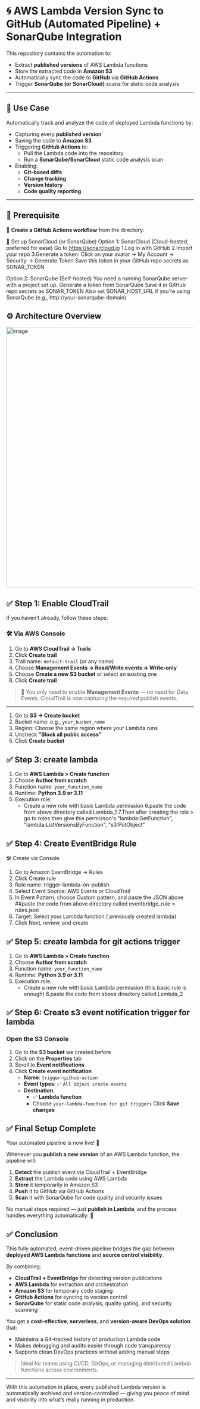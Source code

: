 # 🌀 AWS Lambda Version Sync to GitHub (Automated Pipeline) + SonarQube Integration

This repository contains the automation to:
- Extract **published versions** of AWS Lambda functions
- Store the extracted code in **Amazon S3**
- Automatically sync the code to **GitHub** via **GitHub Actions**
- Trigger **SonarQube (or SonarCloud)** scans for static code analysis

---

## 📌 Use Case

Automatically track and analyze the code of deployed Lambda functions by:

- Capturing every **published version**
- Saving the code to **Amazon S3**
- Triggering **GitHub Actions** to:
  - Pull the Lambda code into the repository
  - Run a **SonarQube/SonarCloud** static code analysis scan
- Enabling:
  - **Git-based diffs**
  - **Change tracking**
  - **Version history**
  - **Code quality reporting**

---

## 🔧 Prerequisite

🚨 **Create a GitHub Actions workflow** from the directory:

🚨 Set up SonarCloud (or SonarQube)
Option 1: SonarCloud (Cloud-hosted, preferred for ease)
Go to https://sonarcloud.io
1.Log in with GitHub
2.Import your repo
3.Generate a token:
     Click on your avatar → My Account → Security → Generate Token
     Save this token in your GitHub repo secrets as SONAR_TOKEN

Option 2: SonarQube (Self-hosted)
You need a running SonarQube server with a project set up.
Generate a token from SonarQube
Save it in GitHub repo secrets as SONAR_TOKEN
Also set SONAR_HOST_URL if you're using SonarQube (e.g., http://your-sonarqube-domain)


## ⚙️ Architecture Overview

<img width="1087" height="699" alt="image" src="https://github.com/user-attachments/assets/bccff367-845b-435c-91bc-3b6989961868" />




## ✅ Step 1: Enable CloudTrail

If you haven’t already, follow these steps:

### 🛠️ Via AWS Console

1. Go to **AWS CloudTrail → Trails**
2. Click **Create trail**
3. Trail name: `default-trail` (or any name)
4. Choose **Management Events → Read/Write events → Write-only**
5. Choose **Create a new S3 bucket** or select an existing one
6. Click **Create trail**
> 📝 You only need to enable **Management Events** — no need for Data Events.
CloudTrail is now capturing the required publish events.
---


1. Go to **S3 → Create bucket**
2. Bucket name: e.g., `your_bucket_name`  
3. Region: Choose the same region where your Lambda runs
4. Uncheck **"Block all public access"**
5. Click **Create bucket**


## ✅ Step 3: create lambda

1. Go to **AWS Lambda > Create function**
2. Choose **Author from scratch**
3. Function name: `your_function_name`
4. Runtime: **Python 3.9 or 3.11**
5. Execution role:
   - Create a new role with basic Lambda permission
6.paste the code from above directory called Lambda_1 
7.Then after creating the role > go to roles then give this permisson's
        "lambda:GetFunction",
        "lambda:ListVersionsByFunction",
        "s3:PutObject"
   
## ✅ Step 4: Create EventBridge Rule
🛠️ Create via Console
1. Go to Amazon EventBridge → Rules
2. Click Create rule
3. Rule name: trigger-lambda-on-publish
4. Select Event Source: AWS Events or CloudTrail
5. In Event Pattern, choose Custom pattern, and paste the JSON above   ##paste the code from above directory called eventbridge_rule > rules.json
6. Target: Select your Lambda function ( previously created lambda)
7. Click Next, review, and create


## ✅ Step 5: create lambda for git actions trigger

1. Go to **AWS Lambda > Create function**
2. Choose **Author from scratch**
3. Function name: `your_function_name` 
4. Runtime: **Python 3.9 or 3.11**
5. Execution role:
   - Create a new role with basic Lambda permission (this basic rule is enough)
6.paste the code from above directory called Lambda_2


## ✅ Step 6: Create s3 event notification trigger for lambda

### Open the S3 Console
1. Go to the **S3 bucket** we created before
2. Click on the **Properties** tab
3. Scroll to **Event notifications**
4. Click **Create event notification**
    - **Name**: `trigger-github-action`
    - **Event types**: ✅ `All object create events`
    - **Destination**:  
       - ✅ **Lambda function**
        - Choose `your-lambda-function for git triggers`
Click **Save changes**


## ✅ Final Setup Complete

Your automated pipeline is now live! 🎉

Whenever you **publish a new version** of an AWS Lambda function, the pipeline will:

1. **Detect** the publish event via CloudTrail + EventBridge  
2. **Extract** the Lambda code using AWS Lambda  
3. **Store** it temporarily in Amazon S3  
4. **Push** it to GitHub via GitHub Actions  
5. **Scan** it with SonarQube for code quality and security issues  

No manual steps required — just **publish in Lambda**, and the process handles everything automatically. 🚀


## ✅ Conclusion

This fully automated, event-driven pipeline bridges the gap between **deployed AWS Lambda functions** and **source control visibility**.

By combining:
- **CloudTrail + EventBridge** for detecting version publications  
- **AWS Lambda** for extraction and orchestration  
- **Amazon S3** for temporary code staging  
- **GitHub Actions** for syncing to version control
- **SonarQube** for static code analysis, quality gating, and security scanning

You get a **cost-effective**, **serverless**, and **version-aware DevOps solution** that:
- Maintains a Git-tracked history of production Lambda code  
- Makes debugging and audits easier through code transparency  
- Supports clean DevOps practices without adding manual steps

> Ideal for teams using CI/CD, GitOps, or managing distributed Lambda functions across environments.

---
With this automation in place, every published Lambda version is automatically archived and version-controlled — giving you peace of mind and visibility into what’s really running in production.
